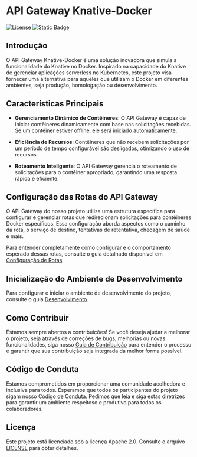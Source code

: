 # API Gateway Knative-Docker

[![License](https://img.shields.io/badge/License-Apache%202.0-blue.svg)](LICENSE) ![Static Badge](https://img.shields.io/badge/N%C3%A3o%20pronto%20para%20produ%C3%A7%C3%A3o-red)

## Introdução

O API Gateway Knative-Docker é uma solução inovadora que simula a funcionalidade do Knative no Docker. Inspirado na capacidade do Knative de gerenciar aplicações serverless no Kubernetes, este projeto visa fornecer uma alternativa para aqueles que utilizam o Docker em diferentes ambientes, seja produção, homologação ou desenvolvimento.

## Características Principais

- **Gerenciamento Dinâmico de Contêineres**: O API Gateway é capaz de iniciar contêineres dinamicamente com base nas solicitações recebidas. Se um contêiner estiver offline, ele será iniciado automaticamente.

- **Eficiência de Recursos**: Contêineres que não recebem solicitações por um período de tempo configurável são desligados, otimizando o uso de recursos.

- **Roteamento Inteligente**: O API Gateway gerencia o roteamento de solicitações para o contêiner apropriado, garantindo uma resposta rápida e eficiente.

## Configuração das Rotas do API Gateway

O API Gateway do nosso projeto utiliza uma estrutura específica para configurar e gerenciar rotas que redirecionam solicitações para contêineres Docker específicos. Essa configuração aborda aspectos como o caminho da rota, o serviço de destino, tentativas de retentativa, checagem de saúde e mais.

Para entender completamente como configurar e o comportamento esperado dessas rotas, consulte o guia detalhado disponível em [Configuração de Rotas](./ROUTE_CONFIGURATION.md).

## Inicialização do Ambiente de Desenvolvimento

Para configurar e iniciar o ambiente de desenvolvimento do projeto, consulte o guia [Desenvolvimento](./desenvolvimento.md).

## Como Contribuir

Estamos sempre abertos a contribuições! Se você deseja ajudar a melhorar o projeto, seja através de correções de bugs, melhorias ou novas funcionalidades, siga nosso [Guia de Contribuição](CONTRIBUTING.md) para entender o processo e garantir que sua contribuição seja integrada da melhor forma possível.

## Código de Conduta

Estamos comprometidos em proporcionar uma comunidade acolhedora e inclusiva para todos. Esperamos que todos os participantes do projeto sigam nosso [Código de Conduta](CODE_OF_CONDUCT.md). Pedimos que leia e siga estas diretrizes para garantir um ambiente respeitoso e produtivo para todos os colaboradores.

## Licença

Este projeto está licenciado sob a licença Apache 2.0. Consulte o arquivo [LICENSE](LICENSE) para obter detalhes.
